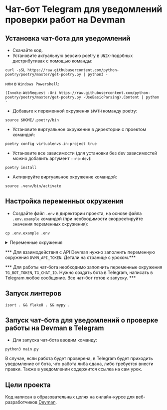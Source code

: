 # Чат-бот Telegram для уведомлений проверки работ на Devman

## Установка чат-бота для уведомлений

- Скачайте код.
- Установите актуальную версию poetry в `UNIX`-подобных дистрибутивах с помощью команды:
```
curl -sSL https://raw.githubusercontent.com/python-poetry/poetry/master/get-poetry.py | python3 -
```
или в `Windows Powershell`:
```
(Invoke-WebRequest -Uri https://raw.githubusercontent.com/python-poetry/poetry/master/get-poetry.py -UseBasicParsing).Content | python -
```
- Добавьте к переменной окружения `$PATH` команду poetry:
```
source $HOME/.poetry/bin
```
- Установите виртуальное окружение в директории с проектом командой:
```
poetry config virtualenvs.in-project true
```
- Установите все зависимости (для установки без dev зависимостей можно добавить аргумент `--no-dev`):
```
poetry install
```
- Активируйте виртуальное окружение командой: 
```
source .venv/bin/activate
```

## Настройка переменных окружения

- Cоздайте файл `.env` в директории проекта, на основе файла `.env.example` командой 
(при необходимости скорректируйте значения переменных окружения):
```
cp .env.example .env
```
<details>
  <summary>Переменные окружения</summary>
  <pre>
    DVMN_API_TOKEN=
    DVMN_API_URL=https://dvmn.org
    DVMN_API_URI_REVIEWS=/api/user_reviews/
    DVMN_API_URI_REVIEWS_LONG_POLLING=/api/long_polling/
    READ_TIMEOUT=180
    TIMEOUT=10
    RETRY_COUNT=5
    STATUS_FORCE_LIST=429,500,502,503,504
    ALLOWED_METHODS=HEAD,GET,OPTIONS
    TG_BOT_TOKEN=
    TG_CHAT_ID=
    LOGGING_LEVEL=ERROR
  </pre>
</details>


*** Для взаимодействия с API Devman нужно заполнить переменную окружения `DVMN_API_TOKEN`. Детали на странице с уроком.***

*** Для работы чат-бота необходимо заполнить переменные окружения `TG_BOT_TOKEN`, `TG_CHAT_ID`. Нужно создать бота в Telegram, написать в Telegram любое сообщение. Все чат-бот готов к запуску. ***


## Запуск линтеров

```
isort . && flake8 . && mypy .
```

## Запуск чат-бота для уведомлений о проверке работы на Devman в Telegram

- Для запуска чат-бота вводим команду:
```
python3 main.py
```
В случае, если работа будет проверена, в Telegram будет приходить уведомление от бота, что работа либа сдана, либо требуется внести правки. Также в уведомлении содержится ссылка на сам урок.


## Цели проекта
Код написан в образовательных целях на онлайн-курсе для веб-разработчиков [Devman](https://dvmn.org).
